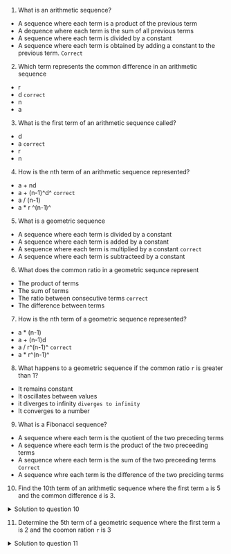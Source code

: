 1. What is an arithmetic sequence?

- A sequence where each term is a product of the previous term
- A dequence where each term is the sum of all previous terms
- A sequence where each term is divided by a constant
- A sequence where each term is obtained by adding a constant to the previous term. `Correct`

2. Which term represents the common difference in an arithmetic sequence

- r
- d `correct`
- n
- a

3. What is the first term of an arithmetic sequence called?

- d
- a `correct`
- r
- n

4. How is the nth term of an arithmetic sequence represented?

- a + nd
- a + (n-1)^d^ `correct`
- a / (n-1)
- a \* r ^(n-1)^

5. What is a geometric sequence

- A sequence where each term is divided by a constant
- A sequence where each term is added by a constant
- A sequence where each term is multiplied by a constant `correct`
- A sequence where each term is subtracteed by a constant

6. What does the common ratio in a geometric sequnce represent

- The product of terms
- The sum of terms
- The ratio between consecutive terms `correct`
- The difference between terms

7. How is the nth term of a geometric sequence represented?

- a \* (n-1)
- a + (n-1)d
- a / r^(n-1)^ `correct`
- a \* r^(n-1)^

8. What happens to a geometric sequence if the common ratio `r` is greater than 1?

- It remains constant
- It oscillates between values
- it diverges to infinity `diverges to infinity`
- It converges to a number

9. What is a Fibonacci sequence?

- A sequence where each term is the quotient of the two preceding terms
- A sequence where each term is the product of the two preceeding terms
- A sequence where each term is the sum of the two preceeding terms `Correct`
- A sequence whre each term is the difference of the two preciding terms

10. Find the 10th term of an arithmetic sequence where the first term `a` is 5 and the common difference `d` is 3.

<details>
  <summary>Solution to question 10</summary>

To find the 10th term of the arithmetic sequence, we use the formula for the nth term of an arithmetic sequence:

a~n~ = a~1~ + (n - 1)\* d

`Given:`

- First term a~1~ = 5
- Common difference `d` = 3
- `n` = 10 (the term we need to find)

`Substituting the values into the formula:`

a~10~ = 5 + (10 - 1) x 3
a~10~ = 5 + 9 x 3
a~10~ = 5 + 27
a~10~ = 32

`Final Answer:`

The 10th term of the arithmetic sequence is **32**.

</details>

11. Determine the 5th term of a geometric sequence where the first term `a` is 2 and the coomon ration `r` is 3

<details>
  <summary>Solution to question 11</summary>

To find the 5th term (a~5~) of a geometric sequence, we use the formula for the nth term:

a~n~ = a~1~ x r ^n-1^

`Given:`

- a~1~ = 2 (first term)
- `r` = 3 (common ratio)
- `n` = 5 (we need to find the 5th term)

`Substituting the values into the formula:`

a~5~ = 2 x 3 ^5-1^
a~5~ = 2 x 3 ^4^
a~5~ = 2 x 81
a~5~ = 162

`Final Answer:`

The 5th term of the geometric sequnece is 162.

</details>
